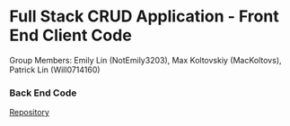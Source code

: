 # Full Stack CRUD Application - Front End Client Code
Group Members: Emily Lin (NotEmily3203), Max Koltovskiy (MacKoltovs), Patrick Lin (Will0714160)

### Back End Code
[Repository](https://github.com/NotEmily3203/Backend-Final-Project)